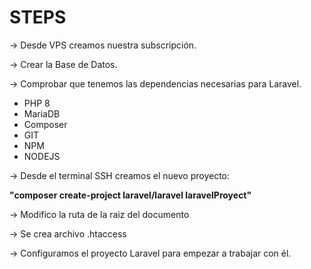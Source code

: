 
# STEPS

-> Desde VPS creamos nuestra subscripción.

-> Crear la Base de Datos.

-> Comprobar que tenemos las dependencias necesarias para Laravel.

  - PHP 8
  - MariaDB
  - Composer
  - GIT
  - NPM
  - NODEJS
  
  
 -> Desde el terminal SSH creamos el nuevo proyecto: 
 
 **"composer create-project laravel/laravel laravelProyect"**
 
 -> Modifico la ruta de la raiz del documento 
 
 -> Se crea archivo .htaccess
 
 -> Configuramos el proyecto Laravel para empezar a trabajar con él.
